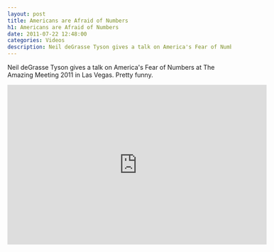 ```yaml
---
layout: post
title: Americans are Afraid of Numbers
h1: Americans are Afraid of Numbers
date: 2011-07-22 12:48:00
categories: Videos
description: Neil deGrasse Tyson gives a talk on America's Fear of Numbers at The Amazing Meeting 2011 in Las Vegas. Pretty funny.
---
```

Neil deGrasse Tyson gives a talk on America's Fear of Numbers at The Amazing Meeting 2011 in Las Vegas. Pretty funny.

<iframe type="text/html" width="584" height="359" src="http://www.youtube.com/embed/K6Y8tG6pJDY" frameborder="0">

Source: <a title="America's Fear of Numbers" href="http://www.youtube.com/watch?v=K6Y8tG6pJDY" target="_blank">YouTube</a>

